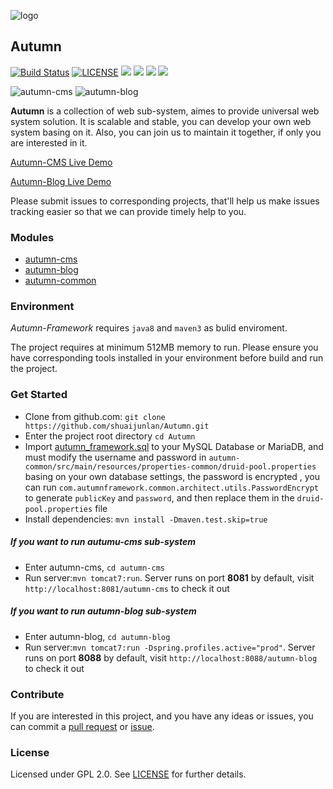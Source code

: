 ![logo](https://github.com/shuaijunlan/Autumn-Framework/raw/master/Autumn.png)
## Autumn
[![Build Status](https://travis-ci.org/shuaijunlan/Autumn.svg?branch=master)](https://travis-ci.org/shuaijunlan/Autumn)  [![LICENSE](https://img.shields.io/aur/license/yaourt.svg)](https://github.com/shuaijunlan/Autumn-Framework/blob/master/LICENSE) ![](https://img.shields.io/github/stars/shuaijunlan/Autumn-Framework.svg) ![](https://img.shields.io/github/forks/shuaijunlan/Autumn-Framework.svg) ![](https://img.shields.io/github/tag/shuaijunlan/Autumn-Framework.svg) ![](https://img.shields.io/github/release/shuaijunlan/Autumn-Framework.svg)

![autumn-cms](https://github.com/shuaijunlan/Autumn-Framework/raw/master/autumn-cms.gif)
![autumn-blog](https://github.com/shuaijunlan/Autumn-Framework/raw/master/autumn-blog.gif)



**Autumn** is a collection of web sub-system, aimes to provide universal web system solution. It is scalable and stable, you can develop your own web system  basing on it. Also, you can join us to maintain it together, if only you are interested in it.

[Autumn-CMS Live Demo](https://shuaijunlan.cn/autumn-cms/)


[Autumn-Blog Live Demo](https://shuaijunlan.cn/autumn-blog/)

Please submit issues to corresponding projects, that'll help us make issues tracking easier so that we can provide timely help to you.

### Modules
* [autumn-cms](https://github.com/shuaijunlan/Autumn-Framework/tree/master/autumn-cms)
* [autumn-blog](https://github.com/shuaijunlan/Autumn-Framework/tree/master/autumn-blog)
* [autumn-common](https://github.com/shuaijunlan/Autumn-Framework/tree/master/autumn-common)

### Environment
*Autumn-Framework* requires `java8` and `maven3` as bulid enviroment.

The project requires at minimum 512MB memory to run. Please ensure you have corresponding tools installed in your environment before build and run the project.

### Get Started
* Clone from github.com:
    `git clone https://github.com/shuaijunlan/Autumn.git`
* Enter the project root directory `cd Autumn`
* Import [autumn_framework.sql](https://github.com/shuaijunlan/Autumn-Framework/blob/master/autumn_framework.sql) to your MySQL Database or MariaDB, and must modify the username and password in `autumn-common/src/main/resources/properties-common/druid-pool.properties` basing on your own database settings, the password is encrypted , you can run `com.autumnframework.common.architect.utils.PasswordEncrypt` to generate `publicKey` and `password`, and then replace them in the `druid-pool.properties` file
* Install dependencies:
    `mvn install -Dmaven.test.skip=true`

#####  If you want to run autumu-cms sub-system

* Enter autumn-cms, `cd autumn-cms`
* Run server:`mvn tomcat7:run`. Server runs on port **8081** by default, visit `http://localhost:8081/autumn-cms` to check it out

##### If you want to run autumn-blog sub-system

* Enter autumn-blog, `cd autumn-blog`
* Run server:`mvn tomcat7:run -Dspring.profiles.active="prod"`. Server runs on port **8088** by default, visit `http://localhost:8088/autumn-blog` to check it out

### Contribute

If you are interested in this project, and you have any ideas or issues, you can commit a [pull request](https://github.com/shuaijunlan/Autumn/pulls) or [issue](https://github.com/shuaijunlan/Autumn/issues).

### License

Licensed under GPL 2.0. See [LICENSE](https://github.com/shuaijunlan/Autumn-Framework/blob/master/LICENSE) for further details.